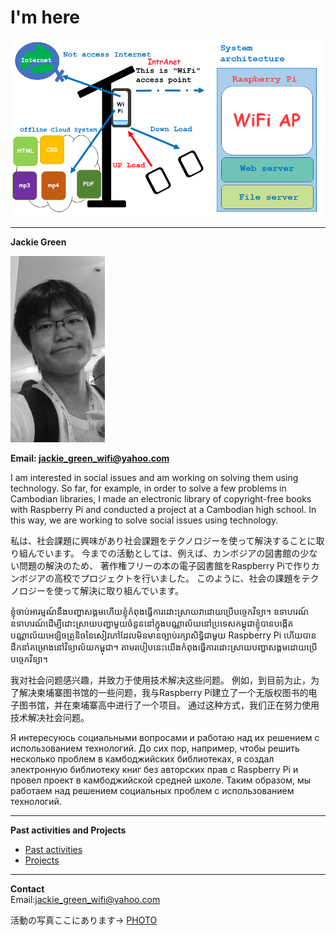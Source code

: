 # I'm here
<!--
![hello](1.jpeg) 

<center>
<img src="1.jpeg" width="30%" hight="30%">
 </center>-->
![HELLO](10.png)


 
---
**Jackie Green**

<img src="1.jpeg" width="30%" hight="30%">

**Email: jackie_green_wifi@yahoo.com**

I am interested in social issues and am working on solving them using technology.  So far, for example, in order to solve a few problems in Cambodian libraries, I made an electronic library of copyright-free books with Raspberry Pi and conducted a project at a Cambodian high school.  In this way, we are working to solve social issues using technology.

私は、社会課題に興味があり社会課題をテクノロジーを使って解決することに取り組んでいます。
今までの活動としては、例えば、カンボジアの図書館の少ない問題の解決のため、
著作権フリーの本の電子図書館をRaspberry Piで作りカンボジアの高校でプロジェクトを行いました。
このように、社会の課題をテクノロジーを使って解決に取り組んでいます。

ខ្ញុំចាប់អារម្មណ៍នឹងបញ្ហាសង្គមហើយខ្ញុំកំពុងធ្វើការដោះស្រាយវាដោយប្រើបច្ចេកវិទ្យា។  ឧទាហរណ៍ឧទាហរណ៍ដើម្បីដោះស្រាយបញ្ហាមួយចំនួននៅក្នុងបណ្ណាល័យនៅប្រទេសកម្ពុជាខ្ញុំបានបង្កើតបណ្ណាល័យអេឡិចត្រូនិចនៃសៀវភៅដែលមិនមានច្បាប់រក្សាសិទ្ធិជាមួយ Raspberry Pi ហើយបានដឹកនាំគម្រោងនៅវិទ្យាល័យកម្ពុជា។  តាមរបៀបនេះយើងកំពុងធ្វើការដោះស្រាយបញ្ហាសង្គមដោយប្រើបច្ចេកវិទ្យា។


我对社会问题感兴趣，并致力于使用技术解决这些问题。 例如，到目前为止，为了解决柬埔寨图书馆的一些问题，我与Raspberry Pi建立了一个无版权图书的电子图书馆，并在柬埔寨高中进行了一个项目。 通过这种方式，我们正在努力使用技术解决社会问题。


Я интересуюсь социальными вопросами и работаю над их решением с использованием технологий.  До сих пор, например, чтобы решить несколько проблем в камбоджийских библиотеках, я создал электронную библиотеку книг без авторских прав с Raspberry Pi и провел проект в камбоджийской средней школе.  Таким образом, мы работаем над решением социальных проблем с использованием технологий.


---

**Past activities and Projects**
- [Past activities](page1.md)
- [Projects](https://jackiegreenwifi.github.io/jackiewiki/)
  
---
**Contact**  
Email:jackie_green_wifi@yahoo.com


活動の写真ここにあります→
   [PHOTO](page5.md)









